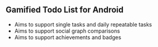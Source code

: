 Gamified Todo List for Android
------------------------------

- Aims to support single tasks and daily repeatable tasks
- Aims to support social graph comparisons
- Aims to support achievements and badges
